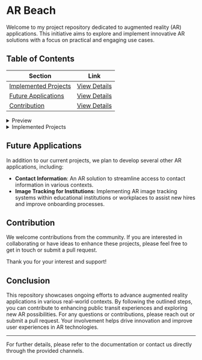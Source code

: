 # AR Beach

Welcome to my project repository dedicated to augmented reality (AR) applications. This initiative aims to explore and implement innovative AR solutions with a focus on practical and engaging use cases.

## Table of Contents

| Section                                | Link                                               |
|----------------------------------------|----------------------------------------------------|
| [Implemented Projects](#implemented-projects) | [View Details](#implemented-projects)             | [View Details](#augmented-reality-for-public-transport) |
| [Future Applications](#future-applications) | [View Details](#future-applications)              |
| [Contribution](#contribution)           | [View Details](#contribution)                     |


<details>
<summary>Preview</summary>

### Images
![2](https://github.com/user-attachments/assets/7bc62fb5-6087-41b6-9b9c-3c9a5891749a)  <br/><br/>
![1](https://github.com/user-attachments/assets/11274560-640b-4b6f-bd7f-3815a8e5073a)<br/><br/>

### Videos
https://github.com/user-attachments/assets/811756b7-bb60-45f6-8443-9a1bda721e0e

</details>

<details>
<summary>Implemented Projects</summary>

### Augmented Reality for Bus Stops
This project focuses on integrating AR technology at bus stops to provide passengers with real-time updates, route information, and interactive maps. The goal is to enhance the user experience and streamline public transit information.

#### Usage

To get started with this project, follow these steps:

1. **Set Up the AR Environment**: Begin by remixing my Glitch project at [Glitch](https://glitch.com/edit/#!/horn-zenith-tilapia). For this setup, only three languages were used, which necessitated adjusting the `<a-image>` position values in the code. Modify these values according to your specific requirements. Delete one of the `<a-image>` tags if you are using fewer languages than three.
   ![glitch](https://github.com/user-attachments/assets/82c0f44f-0ab6-4bad-9e96-d67af2240155)

2. **Vary the Design and Details**: Customize the Canva designs according to your language and region. If you do not require a third language, create and download edited images from two of the Canva designs. Here are the Canva links for the designs:
   - For the English Bus Stop: [Canva Design](https://www.canva.com/design/DAGMWFtyJ7E/17rvW8JsllBUhWMqEOKJPQ/edit?utm_content=DAGMWFtyJ7E&utm_campaign=designshare&utm_medium=link2&utm_source=sharebutton)
   - For the Malayalam Bus Stop: [Canva Design](https://www.canva.com/design/DAGMWC1bUxc/dx4b6cxk3Zb2H9wc1BRA5Q/edit?utm_content=DAGMWC1bUxc&utm_campaign=designshare&utm_medium=link2&utm_source=sharebutton)
   - For the Hindi Bus Stop: [Canva Design](https://www.canva.com/design/DAGMWG69ZmQ/7MUeZgkcdbm3erfTM7KDwQ/edit?utm_content=DAGMWG69ZmQ&utm_campaign=designshare&utm_medium=link2&utm_source=sharebutton)
   ![canva](https://github.com/user-attachments/assets/fccf328e-1623-4db6-995a-2144415234cd)

   After modifying these images, download the edited informative images and upload them to the Glitch assets. Copy the URL attribute of the `<a-image>` tags from the Glitch assets and update your project accordingly.

3. **Generate a QR Code**: Use a QR code generator to convert the Glitch URL into a QR code. I personally recommend using [The QR Code Generator](https://the-qrcode-generator.com/). This will produce a QR code that you can use for testing.
   ![qrcode](https://github.com/user-attachments/assets/b6c835a8-db70-43db-a2dc-f1cfe2b09406)

4. **Create a Pattern Marker**: Transform the generated QR code into a pattern marker by visiting [AR.js Marker Training](https://ar-js-org.github.io/AR.js/three.js/examples/marker-training/examples/generator.html). Upload the QR code from the previous step to create a pattern marker. Ensure that the pattern ratio of the resulting file matches that of the QR code. Download both the `.patt` and `.png` files for use with your project. Upload the `.patt` file to Glitch assets and copy the URL attribute of the `.patt` image in the Glitch assets to the `<a-marker>` tag in the `index.html`.
   ![marker](https://github.com/user-attachments/assets/436c65e9-7ba1-42d9-a4be-e678196f51be)

5. **Test Your Project**: Before testing, verify that the pattern ratio of the pattern marker matches the QR code. Ensure that the canvas design has been updated to show major stops of a specific bus route to help users of various ethnic backgrounds better understand their surroundings. Print out the Pattern Marker image file (not the `.patt` file) and scan the printed image to test the project.

6. **Contribute to the Project**: Add it to a common database accessible by open-source volunteers, allowing modifications with proper authentication. This ensures that updates to routes can be managed collaboratively.

**Note**: AR technologies generally perform better on modern devices.

</details>

## Future Applications

In addition to our current projects, we plan to develop several other AR applications, including:

- **Contact Information**: An AR solution to streamline access to contact information in various contexts.
- **Image Tracking for Institutions**: Implementing AR image tracking systems within educational institutions or workplaces to assist new hires and improve onboarding processes.

## Contribution

We welcome contributions from the community. If you are interested in collaborating or have ideas to enhance these projects, please feel free to get in touch or submit a pull request.

Thank you for your interest and support!

## Conclusion

This repository showcases ongoing efforts to advance augmented reality applications in various real-world contexts. By following the outlined steps, you can contribute to enhancing public transit experiences and exploring new AR possibilities. For any questions or contributions, please reach out or submit a pull request. Your involvement helps drive innovation and improve user experiences in AR technologies.

---

For further details, please refer to the documentation or contact us directly through the provided channels.

